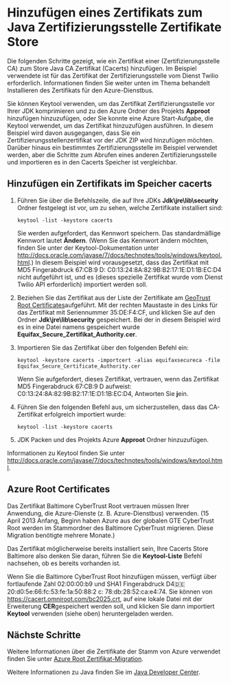 <properties 
    pageTitle="Hinzufügen ein Zertifikats im Speicher Java Zertifizierungsstelle | Microsoft Azure" 
    description="Erfahren Sie, wie Sie ein Zertifikat einer (Zertifizierungsstelle CA) zum Java CA Zertifikat (Cacerts) Store Twilio Dienst oder Azure-Dienstbus hinzufügen." 
    services="" 
    documentationCenter="java" 
    authors="rmcmurray" 
    manager="wpickett" 
    editor=""/>

<tags 
    ms.service="multiple" 
    ms.workload="na" 
    ms.tgt_pltfrm="na" 
    ms.devlang="Java" 
    ms.topic="article" 
    ms.date="08/11/2016" 
    ms.author="robmcm"/>

# <a name="adding-a-certificate-to-the-java-ca-certificates-store"></a>Hinzufügen eines Zertifikats zum Java Zertifizierungsstelle Zertifikate Store
Die folgenden Schritte gezeigt, wie ein Zertifikat einer (Zertifizierungsstelle CA) zum Store Java CA Zertifikat (Cacerts) hinzufügen. Im Beispiel verwendete ist für das Zertifikat der Zertifizierungsstelle vom Dienst Twilio erforderlich. Informationen finden Sie weiter unten im Thema behandelt Installieren des Zertifikats für den Azure-Dienstbus. 

Sie können Keytool verwenden, um das Zertifikat Zertifizierungsstelle vor Ihrer JDK komprimieren und zu den Azure Ordner des Projekts **Approot** hinzufügen hinzuzufügen, oder Sie konnte eine Azure Start-Aufgabe, die Keytool verwendet, um das Zertifikat hinzuzufügen ausführen. In diesem Beispiel wird davon ausgegangen, dass Sie ein Zertifizierungsstellenzertifikat vor der JDK ZIP wird hinzufügen möchten. Darüber hinaus ein bestimmtes Zertifizierungsstelle im Beispiel verwendet werden, aber die Schritte zum Abrufen eines anderen Zertifizierungsstelle und importieren es in den Cacerts Speicher ist vergleichbar.

## <a name="to-add-a-certificate-to-the-cacerts-store"></a>Hinzufügen ein Zertifikats im Speicher cacerts

1. Führen Sie über die Befehlszeile, die auf Ihre JDKs **Jdk\jre\lib\security** Ordner festgelegt ist vor, um zu sehen, welche Zertifikate installiert sind:

    `keytool -list -keystore cacerts`

    Sie werden aufgefordert, das Kennwort speichern. Das standardmäßige Kennwort lautet **Ändern**. (Wenn Sie das Kennwort ändern möchten, finden Sie unter der Keytool-Dokumentation unter <http://docs.oracle.com/javase/7/docs/technotes/tools/windows/keytool.html>.) In diesem Beispiel wird vorausgesetzt, dass das Zertifikat mit MD5 Fingerabdruck 67:CB:9 D: C0:13:24:8A:82:9B:B2:17:1E:D1:1B:EC:D4 nicht aufgeführt ist, und es (dieses spezielle Zertifikat wurde vom Dienst Twilio API erforderlich) importiert werden soll.
2. Beziehen Sie das Zertifikat aus der Liste der Zertifikate am [GeoTrust Root Certificates](http://www.geotrust.com/resources/root-certificates/)aufgeführt. Mit der rechten Maustaste in des Links für das Zertifikat mit Seriennummer 35:DE:F4:CF, und klicken Sie auf den Ordner **Jdk\jre\lib\security** gespeichert. Bei der in diesem Beispiel wird es in eine Datei namens gespeichert wurde **Equifax\_Secure\_Zertifikat\_Authority.cer**.
3. Importieren Sie das Zertifikat über den folgenden Befehl ein:

    `keytool -keystore cacerts -importcert -alias equifaxsecureca -file Equifax_Secure_Certificate_Authority.cer`

    Wenn Sie aufgefordert, dieses Zertifikat, vertrauen, wenn das Zertifikat MD5 Fingerabdruck 67:CB:9 D aufweist: C0:13:24:8A:82:9B:B2:17:1E:D1:1B:EC:D4, Antworten Sie **j**ein.
4. Führen Sie den folgenden Befehl aus, um sicherzustellen, dass das CA-Zertifikat erfolgreich importiert wurde:

    `keytool -list -keystore cacerts`

5. JDK Packen und des Projekts Azure **Approot** Ordner hinzuzufügen.

Informationen zu Keytool finden Sie unter <http://docs.oracle.com/javase/7/docs/technotes/tools/windows/keytool.html>.

## <a name="azure-root-certificates"></a>Azure Root Certificates

Das Zertifikat Baltimore CyberTrust Root vertrauen müssen Ihrer Anwendung, die Azure-Dienste (z. B. Azure-Dienstbus) verwenden. (15 April 2013 Anfang, Beginn haben Azure aus der globalen GTE CyberTrust Root werden im Stammordner des Baltimore CyberTrust migrieren. Diese Migration benötigte mehrere Monate.)

Das Zertifikat möglicherweise bereits installiert sein, Ihre Cacerts Store Baltimore also denken Sie daran, führen Sie die **Keytool-Liste** Befehl nachsehen, ob es bereits vorhanden ist.

Wenn Sie die Baltimore CyberTrust Root hinzufügen müssen, verfügt über fortlaufende Zahl 02:00:00:b9 und SHA1 Fingerabdruck D4:de:20:d0:5e:66:fc:53:fe:1a:50:88:2 c: 78:db:28:52:ca:e4:74. Sie können von <https://cacert.omniroot.com/bc2025.crt>, auf eine lokale Datei mit der Erweiterung **CER**gespeichert werden soll, und klicken Sie dann importiert **Keytool** verwenden (siehe oben) heruntergeladen werden.

## <a name="next-steps"></a>Nächste Schritte

Weitere Informationen über die Zertifikate der Stamm von Azure verwendet finden Sie unter [Azure Root Zertifikat-Migration](http://blogs.msdn.com/b/windowsazure/archive/2013/03/15/windows-azure-root-certificate-migration.aspx).

Weitere Informationen zu Java finden Sie im [Java Developer Center](/develop/java/).
